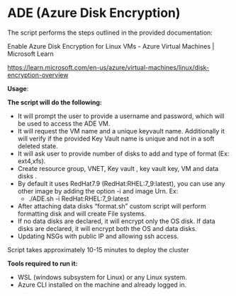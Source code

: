 # ADE (Azure Disk Encryption)

The script performs the steps outlined in the provided documentation:

Enable Azure Disk Encryption for Linux VMs - Azure Virtual Machines | Microsoft Learn

https://learn.microsoft.com/en-us/azure/virtual-machines/linux/disk-encryption-overview

**Usage**:
 
**The script will do the following:**
 
-	It will prompt the user to provide a username and password, which will be used to access the ADE VM.
-	It will request the VM name and a unique keyvault name. Additionally it will verify if the provided Key Vault name is unique and not in a soft deleted state.
-	It will ask user to provide number of disks to add and type of format (Ex: ext4,xfs).
-	Create resource group, VNET, Key vault , key vault key, VM and data disks .
-	By default it uses RedHat7.9 (RedHat:RHEL:7_9:latest), you can use any other image by adding the option -i and image Urn.
  	Ex:
  	- ./ADE.sh -i RedHat:RHEL:7_9:latest
-	After attaching data disks “format.sh”  custom script will perform formatting disk and will create File systems.
-	If no data disks are declared, it will encrypt only the OS disk. If data disks are declared, it will encrypt both the OS and data disks.
-	Updating NSGs with public IP and allowing ssh access. 

Script takes approximately 10-15 minutes to deploy the cluster

**Tools required to run it:**

-	WSL (windows subsystem for Linux) or any Linux system.
-	Azure CLI installed on the machine and already logged in.
